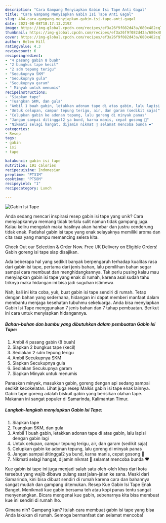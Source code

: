 ```yaml
---
description: "Cara Gampang Menyiapkan Gabin Isi Tape Anti Gagal"
title: "Cara Gampang Menyiapkan Gabin Isi Tape Anti Gagal"
slug: 484-cara-gampang-menyiapkan-gabin-isi-tape-anti-gagal
date: 2021-08-08T18:17:13.219Z
image: https://img-global.cpcdn.com/recipes/ef3a26f9f082d43a/680x482cq70/gabin-isi-tape-foto-resep-utama.jpg
thumbnail: https://img-global.cpcdn.com/recipes/ef3a26f9f082d43a/680x482cq70/gabin-isi-tape-foto-resep-utama.jpg
cover: https://img-global.cpcdn.com/recipes/ef3a26f9f082d43a/680x482cq70/gabin-isi-tape-foto-resep-utama.jpg
author: Helen Hill
ratingvalue: 4.3
reviewcount: 6
recipeingredient:
- "4 pasang gabin 8 buah"
- "2 bungkus tape kecil"
- "2 sdm tepung terigu"
- "Secukupnya SKM"
- "Secukupnya gula"
- "Secukupnya garam"
- " Minyak untuk menumis"
recipeinstructions:
- "Siapkan tape"
- "Tuangkan SKM, dan gula"
- "Ambil 1 buah gabin, letakkan adonan tape di atas gabin, lalu lapisi dengan gabin lagi"
- "Untuk celupan, campur tepung terigu, air, dan garam (sedikit saja)"
- "Celupkan gabin ke adonan tepung, lalu goreng di minyak panas"
- "Jangan sampai ditinggal2 ya bund, karna manis, cepat gosong 🙈"
- "Nikmati selagi hangat, dijamin nikmat 🥰 selamat mencoba bunda ❤"
categories:
- Resep
tags:
- gabin
- isi
- tape

katakunci: gabin isi tape 
nutrition: 191 calories
recipecuisine: Indonesian
preptime: "PT31M"
cooktime: "PT58M"
recipeyield: "1"
recipecategory: Lunch

---
```



![Gabin Isi Tape](https://img-global.cpcdn.com/recipes/ef3a26f9f082d43a/680x482cq70/gabin-isi-tape-foto-resep-utama.jpg)

Anda sedang mencari inspirasi resep gabin isi tape yang unik? Cara menyiapkannya memang tidak terlalu sulit namun tidak gampang juga. Kalau keliru mengolah maka hasilnya akan hambar dan justru cenderung tidak enak. Padahal gabin isi tape yang enak selayaknya memiliki aroma dan cita rasa yang mampu memancing selera kita.

Check Out our Selection &amp; Order Now. Free UK Delivery on Eligible Orders! Gabin goreng isi tape siap disajikan.

Ada beberapa hal yang sedikit banyak berpengaruh terhadap kualitas rasa dari gabin isi tape, pertama dari jenis bahan, lalu pemilihan bahan segar sampai cara membuat dan menghidangkannya. Tak perlu pusing kalau mau menyiapkan gabin isi tape yang enak di rumah, karena asal sudah tahu triknya maka hidangan ini bisa jadi suguhan istimewa.


Nah, kali ini kita coba, yuk, buat gabin isi tape sendiri di rumah. Tetap dengan bahan yang sederhana, hidangan ini dapat memberi manfaat dalam membantu menjaga kesehatan tubuhmu sekeluarga. Anda bisa menyiapkan Gabin Isi Tape menggunakan 7 jenis bahan dan 7 tahap pembuatan. Berikut ini cara untuk menyiapkan hidangannya.

<!--inarticleads1-->

##### Bahan-bahan dan bumbu yang dibutuhkan dalam pembuatan Gabin Isi Tape:

1. Ambil 4 pasang gabin (8 buah)
1. Siapkan 2 bungkus tape (kecil)
1. Sediakan 2 sdm tepung terigu
1. Ambil Secukupnya SKM
1. Siapkan Secukupnya gula
1. Sediakan Secukupnya garam
1. Siapkan  Minyak untuk menumis


Panaskan minyak, masukkan gabin, goreng dengan api sedang sampai sedikit kecokelatan. Lihat juga resep Malkis gabin isi tape enak lainnya. Gabin tape goreng adalah biskuit gabin yang berisikan olahan tape. Makanan ini sangat populer di Samarinda, Kalimantan Timur. 

<!--inarticleads2-->

##### Langkah-langkah menyiapkan Gabin Isi Tape:

1. Siapkan tape
1. Tuangkan SKM, dan gula
1. Ambil 1 buah gabin, letakkan adonan tape di atas gabin, lalu lapisi dengan gabin lagi
1. Untuk celupan, campur tepung terigu, air, dan garam (sedikit saja)
1. Celupkan gabin ke adonan tepung, lalu goreng di minyak panas
1. Jangan sampai ditinggal2 ya bund, karna manis, cepat gosong 🙈
1. Nikmati selagi hangat, dijamin nikmat 🥰 selamat mencoba bunda ❤


Kue gabin isi tape ini juga menjadi salah satu oleh-oleh khas dari kota tersebut yang wajib dibawa pulang saat jalan-jalan ke sana. Meski dari Samarinda, kini bisa dibuat sendiri di rumah karena cara dan bahannya sangat mudah dan gampang ditemukan. Resep Kue Gabin Isi Tape Enak Banget. Menikmati kue gabin bersama teh atau kopi panas tentu sangat menyenangkan. Bicara mengenai kue gabin, sebenarnya kita bisa membuat kue ini sendiri di rumah lho. 

Gimana nih? Gampang kan? Itulah cara membuat gabin isi tape yang bisa Anda lakukan di rumah. Semoga bermanfaat dan selamat mencoba!
